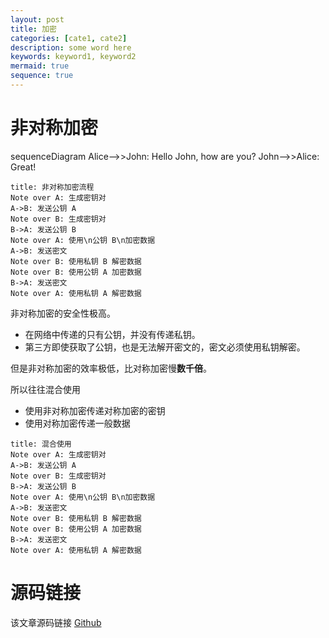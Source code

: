 ```yaml
---
layout: post
title: 加密
categories: [cate1, cate2]
description: some word here
keywords: keyword1, keyword2
mermaid: true
sequence: true
---
```


# 非对称加密

<div class="mermaid">
sequenceDiagram
    Alice-->>John: Hello John, how are you?
    John-->>Alice: Great!
</div>

```sequence
title: 非对称加密流程
Note over A: 生成密钥对
A->B: 发送公钥 A
Note over B: 生成密钥对
B->A: 发送公钥 B
Note over A: 使用\n公钥 B\n加密数据
A->B: 发送密文
Note over B: 使用私钥 B 解密数据
Note over B: 使用公钥 A 加密数据
B->A: 发送密文
Note over A: 使用私钥 A 解密数据
```
非对称加密的安全性极高。
- 在网络中传递的只有公钥，并没有传递私钥。
- 第三方即使获取了公钥，也是无法解开密文的，密文必须使用私钥解密。

但是非对称加密的效率极低，比对称加密慢**数千倍**。

所以往往混合使用
- 使用非对称加密传递对称加密的密钥
- 使用对称加密传递一般数据

```sequence
title: 混合使用
Note over A: 生成密钥对
A->B: 发送公钥 A
Note over B: 生成密钥对
B->A: 发送公钥 B
Note over A: 使用\n公钥 B\n加密数据
A->B: 发送密文
Note over B: 使用私钥 B 解密数据
Note over B: 使用公钥 A 加密数据
B->A: 发送密文
Note over A: 使用私钥 A 解密数据
```


# 源码链接
该文章源码链接 [Github](url)